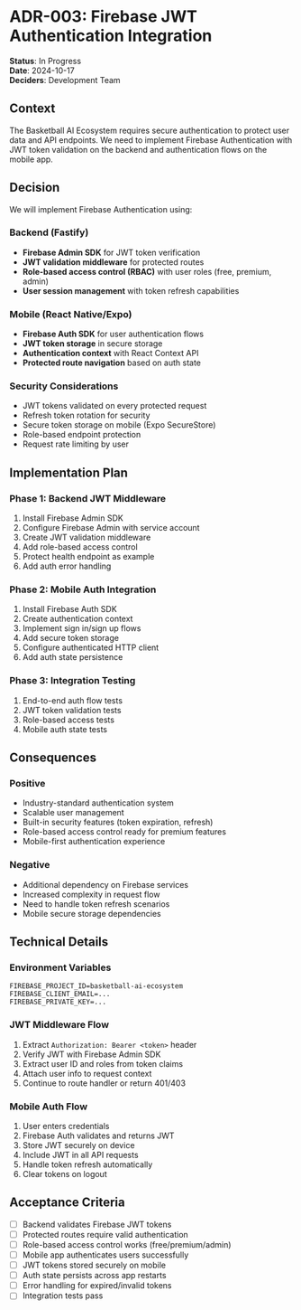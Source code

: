 # ADR-003: Firebase JWT Authentication Integration

**Status**: In Progress  
**Date**: 2024-10-17  
**Deciders**: Development Team  

## Context

The Basketball AI Ecosystem requires secure authentication to protect user data and API endpoints. We need to implement Firebase Authentication with JWT token validation on the backend and authentication flows on the mobile app.

## Decision

We will implement Firebase Authentication using:

### Backend (Fastify)
- **Firebase Admin SDK** for JWT token verification
- **JWT validation middleware** for protected routes
- **Role-based access control (RBAC)** with user roles (free, premium, admin)
- **User session management** with token refresh capabilities

### Mobile (React Native/Expo)
- **Firebase Auth SDK** for user authentication flows
- **JWT token storage** in secure storage
- **Authentication context** with React Context API
- **Protected route navigation** based on auth state

### Security Considerations
- JWT tokens validated on every protected request
- Refresh token rotation for security
- Secure token storage on mobile (Expo SecureStore)
- Role-based endpoint protection
- Request rate limiting by user

## Implementation Plan

### Phase 1: Backend JWT Middleware
1. Install Firebase Admin SDK
2. Configure Firebase Admin with service account
3. Create JWT validation middleware
4. Add role-based access control
5. Protect health endpoint as example
6. Add auth error handling

### Phase 2: Mobile Auth Integration
1. Install Firebase Auth SDK
2. Create authentication context
3. Implement sign in/sign up flows
4. Add secure token storage
5. Configure authenticated HTTP client
6. Add auth state persistence

### Phase 3: Integration Testing
1. End-to-end auth flow tests
2. JWT token validation tests
3. Role-based access tests
4. Mobile auth state tests

## Consequences

### Positive
- Industry-standard authentication system
- Scalable user management
- Built-in security features (token expiration, refresh)
- Role-based access control ready for premium features
- Mobile-first authentication experience

### Negative
- Additional dependency on Firebase services
- Increased complexity in request flow
- Need to handle token refresh scenarios
- Mobile secure storage dependencies

## Technical Details

### Environment Variables
```
FIREBASE_PROJECT_ID=basketball-ai-ecosystem
FIREBASE_CLIENT_EMAIL=...
FIREBASE_PRIVATE_KEY=...
```

### JWT Middleware Flow
1. Extract `Authorization: Bearer <token>` header
2. Verify JWT with Firebase Admin SDK
3. Extract user ID and roles from token claims
4. Attach user info to request context
5. Continue to route handler or return 401/403

### Mobile Auth Flow
1. User enters credentials
2. Firebase Auth validates and returns JWT
3. Store JWT securely on device
4. Include JWT in all API requests
5. Handle token refresh automatically
6. Clear tokens on logout

## Acceptance Criteria
- [ ] Backend validates Firebase JWT tokens
- [ ] Protected routes require valid authentication
- [ ] Role-based access control works (free/premium/admin)
- [ ] Mobile app authenticates users successfully
- [ ] JWT tokens stored securely on mobile
- [ ] Auth state persists across app restarts
- [ ] Error handling for expired/invalid tokens
- [ ] Integration tests pass
